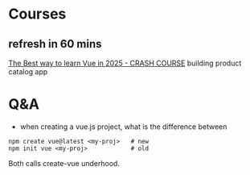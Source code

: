 # Courses

## refresh in 60 mins 
[The Best way to learn Vue in 2025 - CRASH COURSE](https://www.youtube.com/watch?v=s9URD3PefTk)
building product catalog app


# Q&A
- when creating a vue.js project, what is the difference between 
```
npm create vue@latest <my-proj>   # new  
npm init vue <my-proj>            # old
```

Both calls create-vue underhood.
